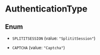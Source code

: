 
# AuthenticationType

## Enum


* `SPLITITSESSION` (value: `"SplititSession"`)

* `CAPTCHA` (value: `"Captcha"`)




